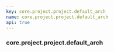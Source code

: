 ```yaml
---
key: core.project.project.default_arch
name: core.project.project.default_arch
api: true
---
```


### core.project.project.default_arch
